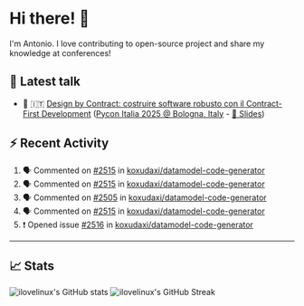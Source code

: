 <!--- pyml disable no-trailing-punctuation--->

# Hi there! :wave:

<!--- pyml enable no-trailing-punctuation--->

I'm Antonio. I love contributing to open-source project and share my knowledge
at conferences!

## :walking: Latest talk

<!--- pyml disable line-length--->

- :snake: :it:
  [Design by Contract: costruire software robusto con il Contract-First Development](https://www.youtube.com/watch?v=XTFKHgUJtjM&pp=ygUZZGVzaWduIGJ5IGNvbnRyYWN0IHB5dGhvbg%3D%3D)
  ([Pycon Italia 2025 @ Bologna, Italy](https://2025.pycon.it/en/event/design-by-contract-costruire-software-robusto-con-il-contract-first-development) -
  [:page_facing_up: Slides](https://www.slideshare.net/slideshow/design-by-contract-building-robust-software-with-contract-first-development/280097866))

<!--- pyml enable line-length--->

## :zap: Recent Activity

<!--- pyml disable line-length--->

<!--START_SECTION:activity-->
1. 🗣 Commented on [#2515](https://github.com/koxudaxi/datamodel-code-generator/pull/2515#issuecomment-3393603231) in [koxudaxi/datamodel-code-generator](https://github.com/koxudaxi/datamodel-code-generator)
2. 🗣 Commented on [#2515](https://github.com/koxudaxi/datamodel-code-generator/pull/2515#issuecomment-3393597135) in [koxudaxi/datamodel-code-generator](https://github.com/koxudaxi/datamodel-code-generator)
3. 🗣 Commented on [#2505](https://github.com/koxudaxi/datamodel-code-generator/pull/2505#issuecomment-3393549856) in [koxudaxi/datamodel-code-generator](https://github.com/koxudaxi/datamodel-code-generator)
4. 🗣 Commented on [#2515](https://github.com/koxudaxi/datamodel-code-generator/pull/2515#issuecomment-3393526278) in [koxudaxi/datamodel-code-generator](https://github.com/koxudaxi/datamodel-code-generator)
5. ❗ Opened issue [#2516](https://github.com/koxudaxi/datamodel-code-generator/issues/2516) in [koxudaxi/datamodel-code-generator](https://github.com/koxudaxi/datamodel-code-generator)
<!--END_SECTION:activity-->

<!--- pyml enable line-length--->

---

## :chart_with_upwards_trend: Stats

![ilovelinux's GitHub stats](https://github-readme-stats.vercel.app/api?username=ilovelinux&count_private=true&&show_icons=true&theme=github_dark)
![ilovelinux's GitHub Streak](https://streak-stats.demolab.com/?user=ilovelinux&theme=github-dark&date_format=j%20M%5B%20Y%5D)
